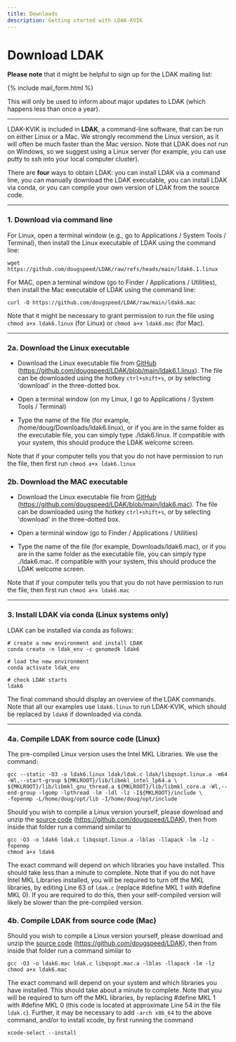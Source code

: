 ```yaml
---
title: Downloads
description: Getting started with LDAK-KVIK
---
```


# Download LDAK

**Please note** that it might be helpful to sign up for the LDAK mailing list:

{% include mail_form.html %}

This will only be used to inform about major updates to LDAK (which happens less than once a year). 

--- 

LDAK-KVIK is included in **LDAK**, a command-line software, that can be run on either Linux or a Mac. We strongly recommend the Linux version, as it will often be much faster than the Mac version. Note that LDAK does not run on Windows, so we suggest using a Linux server (for example, you can use putty to ssh into your local computer cluster). 

There are **four** ways to obtain LDAK: you can install LDAK via a command line, you can manually download the LDAK executable, you can install LDAK via conda, or you can compile your own version of LDAK from the source code. 

--- 

### 1. Download via command line

For Linux, open a terminal window (e.g., go to Applications / System Tools / Terminal), then install the Linux executable of LDAK using the command line:
```
wget https://github.com/dougspeed/LDAK/raw/refs/heads/main/ldak6.1.linux
``` 
For MAC, open a terminal window (go to Finder / Applications / Utilities), then install the Mac executable of LDAK using the command line:
```
curl -O https://github.com/dougspeed/LDAK/raw/main/ldak6.mac
```
Note that it might be necessary to grant permission to run the file using `chmod a+x ldak6.linux` (for Linux) or `chmod a+x ldak6.mac` (for Mac).

--- 

### 2a. Download the Linux executable

 - Download the Linux executable file from [GitHub](https://github.com/dougspeed/LDAK/blob/main/ldak6.1.linux) (https://github.com/dougspeed/LDAK/blob/main/ldak6.1.linux). The file can be downloaded using the hotkey `ctrl+shift+s`, or by selecting 'download' in the three-dotted box.

 - Open a terminal window (on my Linux, I go to Applications / System Tools / Terminal)
 - Type the name of the file (for example, /home/doug/Downloads/ldak6.linux), or if you are in the same folder as the executable file, you can simply type ./ldak6.linux. If compatible with your system, this should produce the LDAK welcome screen. 
 
 Note that if your computer tells you that you do not have permission to run the file, then first run `chmod a+x ldak6.linux`

### 2b. Download the MAC executable

- Download the Linux executable file from [GitHub](https://github.com/dougspeed/LDAK/blob/main/ldak6.mac) (https://github.com/dougspeed/LDAK/blob/main/ldak6.mac). The file can be downloaded using the hotkey `ctrl+shift+s`, or by selecting 'download' in the three-dotted box.

- Open a terminal window (go to Finder / Applications / Utilities)
- Type the name of the file (for example, Downloads/ldak6.mac), or if you are in the same folder as the executable file, you can simply type ./ldak6.mac. If compatible with your system, this should produce the LDAK welcome screen. 

Note that if your computer tells you that you do not have permission to run the file, then first run `chmod a+x ldak6.mac`

--- 

### 3. Install LDAK via conda (Linux systems only)

LDAK can be installed via conda as follows:

```
# create a new environment and install LDAK
conda create -n ldak_env -c genomedk ldak6

# load the new environment 
conda activate ldak_env

# check LDAK starts
ldak6
```

The final command should display an overview of the LDAK commands. Note that all our examples use `ldak6.linux` to run LDAK-KVIK, which should be replaced by `ldak6` if downloaded via conda.

--- 

### 4a. Compile LDAK from source code (Linux)

The pre-compiled Linux version uses the Intel MKL Libraries. We use the command:

```
gcc --static -O3 -o ldak6.linux ldak/ldak.c ldak/libqsopt.linux.a -m64 -Wl,--start-group ${MKLROOT}/lib/libmkl_intel_lp64.a \
${MKLROOT}/lib/libmkl_gnu_thread.a ${MKLROOT}/lib/libmkl_core.a -Wl,--end-group -lgomp -lpthread -lm -ldl -lz -I${MKLROOT}/include \ 
-fopenmp -L/home/doug/opt/lib -I/home/doug/opt/include
```

Should you wish to compile a Linux version yourself, please download and unzip the [source code](https://github.com/dougspeed/LDAK) (https://github.com/dougspeed/LDAK), then from inside that folder run a command similar to

```
gcc -O3 -o ldak6 ldak.c libqsopt.linux.a -lblas -llapack -lm -lz -fopenmp
chmod a+x ldak6
```

The exact command will depend on which libraries you have installed. This should take less than a minute to complete. Note that if you do not have Intel MKL Libraries installed, you will be required to turn off the MKL libraries, by editing Line 63 of `ldak.c` (replace #define MKL 1 with #define MKL 0). If you are required to do this, then your self-compiled version will likely be slower than the pre-compiled version.

### 4b. Compile LDAK from source code (Mac)

Should you wish to compile a Linux version yourself, please download and unzip the [source code](https://github.com/dougspeed/LDAK) (https://github.com/dougspeed/LDAK), then from inside that folder run a command similar to

```
gcc -O3 -o ldak6.mac ldak.c libqsopt.mac.a -lblas -llapack -lm -lz
chmod a+x ldak6.mac
```

The exact command will depend on your system and which libraries you have installed. This should take about a minute to complete. Note that you will be required to turn off the MKL libraries, by replacing #define MKL 1 with #define MKL 0 (this code is located at approximate Line 54 in the file `ldak.c`). Further, it may be necessary to add `-arch x86_64` to the above command, and/or to install xcode, by first running the command
```
xcode-select --install
```

<!-- 

LDAK can be installed directly in the Linux terminal using the command lines:

```
wget https://dougspeed.com/wp-content/uploads/ldak6.beta_.zip
unzip ldak6.beta_.zip
```
-->

